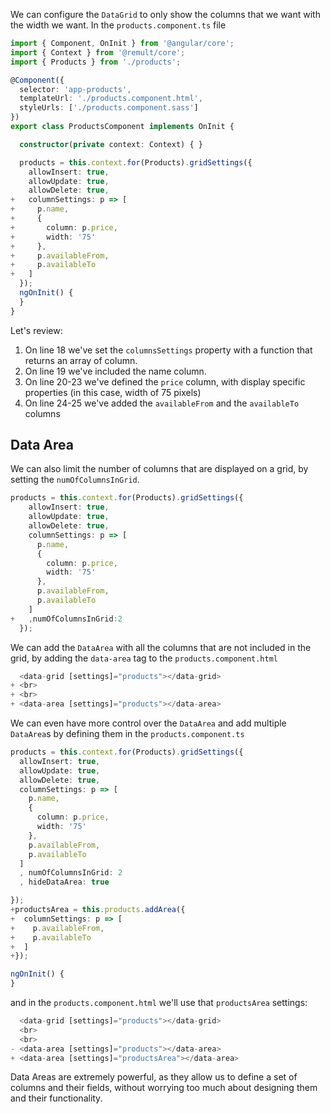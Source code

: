 We can configure the `DataGrid` to only show the columns that we want with the width we want. In the `products.component.ts` file
```ts
import { Component, OnInit } from '@angular/core';
import { Context } from '@remult/core';
import { Products } from './products';

@Component({
  selector: 'app-products',
  templateUrl: './products.component.html',
  styleUrls: ['./products.component.sass']
})
export class ProductsComponent implements OnInit {

  constructor(private context: Context) { }

  products = this.context.for(Products).gridSettings({
    allowInsert: true,
    allowUpdate: true,
    allowDelete: true,
+   columnSettings: p => [
+     p.name,
+     {
+       column: p.price,
+       width: '75'
+     },
+     p.availableFrom,
+     p.availableTo
+   ]
  });
  ngOnInit() {
  }
}

```
Let's review:
1. On line 18 we've set the `columnsSettings` property with a function that returns an array of column.
2. On line 19 we've included the name column.
3. On line 20-23 we've defined the `price` column, with display specific properties (in this case, width of 75 pixels)
4. On line 24-25 we've added the `availableFrom` and the `availableTo` columns

## Data Area

We can also limit the number of columns that are displayed on a grid, by setting the `numOfColumnsInGrid`.
```ts
products = this.context.for(Products).gridSettings({
    allowInsert: true,
    allowUpdate: true,
    allowDelete: true,
    columnSettings: p => [
      p.name,
      {
        column: p.price,
        width: '75'
      },
      p.availableFrom,
      p.availableTo
    ]
+   ,numOfColumnsInGrid:2
  });
```


We can add the `DataArea` with all the columns that are not included in the grid, by adding the `data-area` tag to the `products.component.html`

```ts
  <data-grid [settings]="products"></data-grid>
+ <br>
+ <br>
+ <data-area [settings]="products"></data-area>
```

We can even have more control over the `DataArea` and add multiple `DataArea`s by defining them in the `products.component.ts`
```ts
products = this.context.for(Products).gridSettings({
  allowInsert: true,
  allowUpdate: true,
  allowDelete: true,
  columnSettings: p => [
    p.name,
    {
      column: p.price,
      width: '75'
    },
    p.availableFrom,
    p.availableTo
  ]
  , numOfColumnsInGrid: 2
  , hideDataArea: true

});
+productsArea = this.products.addArea({
+  columnSettings: p => [
+    p.availableFrom,
+    p.availableTo
+  ]
+});

ngOnInit() {
}
```
and in the `products.component.html` we'll use that `productsArea` settings:
```ts
  <data-grid [settings]="products"></data-grid>
  <br>
  <br>
- <data-area [settings]="products"></data-area>
+ <data-area [settings]="productsArea"></data-area>
```

Data Areas are extremely powerful, as they allow us to define a set of columns and their fields, without worrying too much about designing them and their functionality.